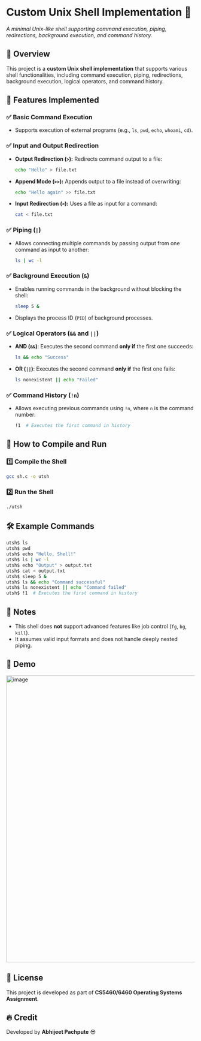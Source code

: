 # Custom Unix Shell Implementation 🚀
  
*A minimal Unix-like shell supporting command execution, piping, redirections, background execution, and command history.*

## 📌 Overview
This project is a **custom Unix shell implementation** that supports various shell functionalities, including command execution, piping, redirections, background execution, logical operators, and command history.
## 🔧 Features Implemented
### ✅ Basic Command Execution
- Supports execution of external programs (e.g., `ls`, `pwd`, `echo`, `whoami`, `cd`).

### ✅ Input and Output Redirection
- **Output Redirection (`>`):** Redirects command output to a file:  
  ```sh
  echo "Hello" > file.txt
  ```
- **Append Mode (`>>`):** Appends output to a file instead of overwriting:  
  ```sh
  echo "Hello again" >> file.txt
  ```
- **Input Redirection (`<`):** Uses a file as input for a command:  
  ```sh
  cat < file.txt
  ```

### ✅ Piping (`|`)
- Allows connecting multiple commands by passing output from one command as input to another:  
  ```sh
  ls | wc -l
  ```

### ✅ Background Execution (`&`)
- Enables running commands in the background without blocking the shell:  
  ```sh
  sleep 5 &
  ```
- Displays the process ID (`PID`) of background processes.

### ✅ Logical Operators (`&&` and `||`)
- **AND (`&&`)**: Executes the second command **only if** the first one succeeds:  
  ```sh
  ls && echo "Success"
  ```
- **OR (`||`)**: Executes the second command **only if** the first one fails:  
  ```sh
  ls nonexistent || echo "Failed"
  ```

### ✅ Command History (`!n`)
- Allows executing previous commands using `!n`, where `n` is the command number:  
  ```sh
  !1  # Executes the first command in history
  ```

## 🚀 How to Compile and Run
### 1️⃣ Compile the Shell
```sh
gcc sh.c -o utsh
```
### 2️⃣ Run the Shell
```sh
./utsh
```

## 🛠 Example Commands
```sh
utsh$ ls
utsh$ pwd
utsh$ echo "Hello, Shell!"
utsh$ ls | wc -l
utsh$ echo "Output" > output.txt
utsh$ cat < output.txt
utsh$ sleep 5 &
utsh$ ls && echo "Command successful"
utsh$ ls nonexistent || echo "Command failed"
utsh$ !1  # Executes the first command in history
```

## 📌 Notes
- This shell does **not** support advanced features like job control (`fg`, `bg`, `kill`).
- It assumes valid input formats and does not handle deeply nested piping.

## 🎥 Demo
<img width="765" alt="image" src="https://github.com/user-attachments/assets/b27a96fb-5053-4c02-a4ee-b41b739dd698" />


## 📜 License
This project is developed as part of **CS5460/6460 Operating Systems Assignment**.

## 🔥 Credit
Developed by **Abhijeet Pachpute** 😎
